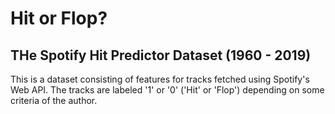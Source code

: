 # Hit or Flop? 
## THe Spotify Hit Predictor Dataset (1960 - 2019) 


This is a dataset consisting of features for tracks fetched using Spotify's Web API. The tracks are labeled '1' or '0' ('Hit' or 'Flop') depending on some criteria of the author.

